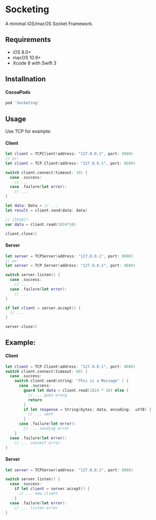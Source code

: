 # Socketing

A minimal iOS/macOS Socket Framework.

## Requirements

* iOS 8.0+
* macOS 10.9+
* Xcode 8 with Swift 3

## Installnation

#### CocoaPods

```ruby
pod 'Socketing'
```
## Usage

Use TCP for example:

#### Client

``` swift
let client = TCPClient(address: "127.0.0.1", port: 8080)
// or:
let client = TCP.Client(address: "127.0.0.1", port: 8080)
```

``` swift
switch client.connect(timeout: 10) {
  case .success:
    // ...
  case .failure(let error):
    // ...
}
```

``` swift
let data: Data = // ...
let result = client.send(data: data)
```

``` swift
// [Int8]?
var data = client.read(1024*10)
```

``` swift
client.close()
```

#### Server

```swift
let server = TCPServer(address: "127.0.0.1", port: 8080)
// or:
let server = TCP.Server(address: "127.0.0.1", port: 8080)
```

```swift
switch server.listen() {
  case .success:
    // ...
  case .failure(let error):
    // ...
}
```

```swift
if let client = server.accept() {
  // ...
}
```

```swift
server.close()
```

## Example:

#### Client

``` swift
let client = TCP.Client(address: "127.0.0.1", port: 8080)
switch client.connect(timeout: 60) {
  case .success:
    switch client.send(string: "This is a Message" ) {
      case .success:
        guard let data = client.read(1024 * 10) else {
          // ... goes wrong
          return
        }
        if let response = String(bytes: data, encoding: .utf8) {
          // ... sent
        }
      case .failure(let error):
        // ... sending error
    }
  case .failure(let error):
    // ... connect error
}
```

#### Server

``` swift
let server = TCPServer(address: "127.0.0.1", port: 8080)

switch server.listen() {
  case .success:
    if let client = server.accept() {
      // ... new client
    }
  case .failure(let error):
    // ... listen error
}
```
